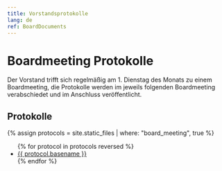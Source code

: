 ```yaml
---
title: Vorstandsprotokolle
lang: de
ref: BoardDocuments
---
```


# Boardmeeting Protokolle

Der Vorstand trifft sich regelmäßig am 1. Dienstag des Monats zu einem Boardmeeting, die Protokolle werden im jeweils folgenden Boardmeeting verabschiedet und im Anschluss veröffentlicht.


## Protokolle

{% assign protocols = site.static_files | where: "board_meeting", true %}
<ul>
  {% for protocol in protocols reversed %}
    <li><a href="{{ protocol.path }}">{{ protocol.basename }}</a></li>
  {% endfor %}
</ul>
